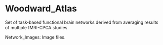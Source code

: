 # Woodward_Atlas
Set of task-based functional brain networks derived from averaging results of multiple fMRI-CPCA studies.

Network_Images: Image files.
